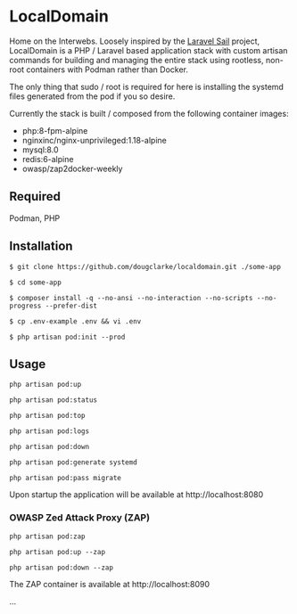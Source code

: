 # LocalDomain
Home on the Interwebs. Loosely inspired by the [Laravel Sail](https://laravel.com/docs/8.x/sail) project, LocalDomain is a PHP / Laravel based application stack with custom artisan commands for building and managing the entire stack using rootless, non-root containers with Podman rather than Docker.

The only thing that sudo / root is required for here is installing the systemd files generated from the pod if you so desire.

Currently the stack is built / composed from the following container images:

- php:8-fpm-alpine
- nginxinc/nginx-unprivileged:1.18-alpine
- mysql:8.0
- redis:6-alpine
- owasp/zap2docker-weekly

## Required

Podman, PHP

## Installation
`$ git clone https://github.com/dougclarke/localdomain.git ./some-app`

`$ cd some-app`

`$ composer install -q --no-ansi --no-interaction --no-scripts --no-progress --prefer-dist`

`$ cp .env-example .env && vi .env`

`$ php artisan pod:init --prod`

## Usage

`php artisan pod:up`

`php artisan pod:status`

`php artisan pod:top`

`php artisan pod:logs`

`php artisan pod:down`

`php artisan pod:generate systemd `

`php artisan pod:pass migrate`


Upon startup the application will be available at http://localhost:8080

### OWASP Zed Attack Proxy (ZAP)

`php artisan pod:zap`

`php artisan pod:up --zap`

`php artisan pod:down --zap`

The ZAP container is available at http://localhost:8090


...

